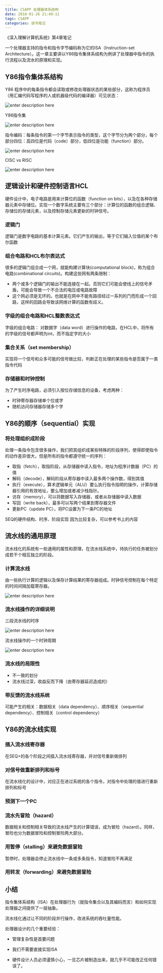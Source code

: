 ```yaml
---
title: CSAPP 处理器体系结构
date: 2018-01-26 21:49:11
tags: CSAPP
categories: 读书笔记
---
```


《深入理解计算机系统》第4章笔记

<!--more-->

一个处理器支持的指令和指令字节编码称为它的ISA（Instruction-set Architecture）。这一章主要讲以Y86指令集体系结构为例讲了处理器中指令的执行流程以及流水的原理和实现。

## Y86指令集体系结构

Y86 程序中的每条指令都会读取或修改处理器状态的某些部分，这称为程序员（用汇编代码写程序的人或机器级代码的编译器）可见状态：

![enter description here][27]

Y86指令集

![enter description here][28]

指令编码：每条指令的第一个字节表示指令的类型，这个字节分为两个部分，每个部分四位：高四位是代码（code）部分，低四位是功能（function）部分。

![enter description here][29]

CISC vs RISC

![enter description here][30]

## 逻辑设计和硬件控制语言HCL

硬件设计中，电子电路是用来计算位的函数（function on bits），以及在各种存储器元素中存储位。实现一个数字系统主要有三个部分：计算位的函数的组合逻辑、存储位的存储元素，以及控制存储元素更新的时钟信号。

### 逻辑门

逻辑门是数字电路的基本计算元素。它们产生的输出，等于它们输入位值的某个布尔函数

### 组合电路和HCL布尔表达式

很多的逻辑门组合成一个网，就能构建计算块(computational block)，称为组合电路(combinational circuits)。构建这些网有两条限制：
* 两个或多个逻辑门的输出不能连接在一起。否则它们可能会使线上的信号矛盾，可能会导致一个不合法的电压或电路故障
* 这个网必须是无环的。也就是在网中不能有路径经过一系列的门而形成一个回路，这样的回路会导致该网络计算的函数有歧义。

### 字级的组合电路和HCL整数表达式

字级的组合电路： 对数据字（data word）进行操作的电路，在HCL中，将所有的字级的信号都声明为int，而不指定字的大小

### 集合关系（set membership）

实现将一个信号和众多可能的信号做比较，判断正在处理的某些指令是否属于一类指令代码

### 存储器和时钟控制

为了产生时序电路，必须引入按位存储信息的设备，考虑两种：
* 时钟寄存器存储单个位或字
* 随机访问存储器存储多个字

## Y86的顺序（sequential）实现

### 将处理组织成阶段

处理一条指令包含很多操作，我们把其组织成某些特殊的阶段序列，使得即使指令的动作差异很大，但是所有的指令都遵守统一的序列：
* 取指（fetch），取指阶段，从存储器中读入指令，地址为程序计数器（PC）的值
* 解码（decode），解码阶段从寄存器中读入最多两个操作数，得到其值
* 执行（execute），算术逻辑单元（ALU）要么执行指令指明的操作，计算存储器引用的有效地址，要么增加或者减少栈指针。
* 访存（memory），可以将数据写入存储器，或者从存储器中读入数据
* 写回（write back），最多可以写两个结果到寄存器文件
* 更新PC（update PC），将PC设置为下一条PC的地址

SEQ的硬件结构、时序、阶段实现 因为比较复杂，可以参考书上的内容

## 流水线的通用原理

流水线化的系统有一些通用的属性和原理，在流水线系统中，待执行的任务被划分成若干个相互独立的阶段。

### 计算流水线

由一些执行计算的逻辑以及保存计算结果的寄存器组成。时钟信号控制在每个特定的时间间隔加载寄存器。

![enter description here][31]

### 流水线操作的详细说明

三段流水线的时序

![enter description here][32]

流水线操作的一个时钟周期

![enter description here][33]

### 流水线的局限性

* 不一致的划分
* 流水线过深，收益反而下降（由寄存器延迟造成的）

### 带反馈的流水线系统

可能产生的相关：数据相关（data dependency）、顺序相关（sequential dependency）、控制相关（control dependency）

## Y86的流水线实现

### 插入流水线寄存器

在SEQ+的各个阶段之间插入流水线寄存器，并对信号重新做排列

### 对信号做重新排列和标号

在流水线化的设计中，对应正在进过系统的各个指令，对指令中处理的值进行重新排列和标号

### 预测下一个PC

### 流水先冒险（hazard）

数据相关和控制相关导致的流水线产生的计算错误，成为冒险（hazard）。同样，冒险也分为数据冒险和控制冒险两大部分。

### 用暂停（stalling）来避免数据冒险

暂停时，处理器会停止流水线中一条或多条指令，知道冒险不再满足

### 用转发（forwarding）来避免数据冒险

## 小结

指令集体系结构（ISA）在处理器行为（就指令集合以及其编码而言）和如何实现处理器之间提供了一层抽象。

流水线化通过让不同的阶段并行操作，改进系统的吞吐量性能。

处理器设计的几个重要经验：
* 管理复杂性是首要问题
* 我们不需要直接实现ISA
* 硬件设计人员必须谨慎小心，一旦芯片被制造出来，就几乎不可能改正任何错误了。

  [27]: https://data2.liuin.cn/story-writer/2018_1_26_1516971186027.jpg
  [28]: https://data2.liuin.cn/story-writer/2018_1_26_1516971281093.jpg
  [29]: https://data2.liuin.cn/story-writer/2018_1_26_1516971475052.jpg
  [30]: https://data2.liuin.cn/story-writer/2018_1_26_1516971547830.jpg
  [31]: https://data2.liuin.cn/story-writer/2018_1_26_1516973076361.jpg
  [32]: https://data2.liuin.cn/story-writer/2018_1_26_1516973204553.jpg
  [33]: https://data2.liuin.cn/story-writer/2018_1_26_1516973260280.jpg
